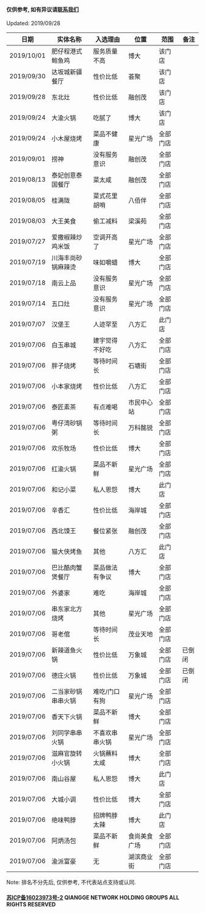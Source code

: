 #### 仅供参考, 如有异议请[联系我们](mailto:king@qiangeo.com)
Updated: 2019/09/28

日期 | 实体名称 | 入选理由 | 位置 | 范围 | 备注
------------ | ----------------- | --------------- | --------------- | ------------- | -------------
2019/10/01 | 肥仔程港式鲍鱼鸡 | 服务质量不高 | 博大 | 该门店 | 
2019/09/30 | 达坂城新疆餐厅 | 性价比低 | 荟聚 | 该门店 | 
2019/09/28 | 东北灶 | 性价比低 | 融创茂 | 该门店 | 
2019/09/24 | 大渝火锅 | 吃腻了 | 博大 | 该门店 | 
2019/09/24 | 小木屋烧烤 | 菜品不健康 | 星光广场 | 全部门店 | 
2019/09/01 | 捞神 | 没有服务意识 | 融创茂 | 全部门店 | 
2019/08/13 | 泰妃创意泰国餐厅 | 菜太咸 | 融创茂 | 全部门店 |
2019/08/05 | 桂满陇 | 菜式花里胡哨 | 八佰伴 | 全部门店 |
2019/08/03 | 大王美食 | 偷工减料 | 梁溪苑 | 全部门店 |
2019/07/27 | 爱撒椒辣炒鸡米饭 | 空调开高了 | 星光广场 | 全部门店 | 
2019/07/19 | 川海丰尚砂锅麻辣烫 | 味如嚼蜡 | 博大 | 全部门店 | 
2019/07/18 | 南云上品 | 没有服务意识 | 星光广场 | 全部门店 | 
2019/07/14 | 五口灶 | 没有服务意识 | 星光广场 | 全部门店 | 
2019/07/07 | 汉堡王 | 人迹罕至 | 八方汇 | 此门店 | 
2019/07/06 | 白玉串城 | 建宇觉得不好吃 | 八方汇 | 全部门店 | 
2019/07/06 | 胖子烧烤 | 等待时间长 | 石塘街 | 全部门店 | 
2019/07/06 | 小本家烧烤 | 性价比低 | 八方汇 | 全部门店 | 
2019/07/06 | 泰匠素茶 | 有点难喝 | 市民中心站 | 全部门店 | 
2019/07/06 | 粤仔湾砂锅粥 | 等待时间长 | 万科酩锐 | 全部门店 | 
2019/07/06 | 欢乐牧场 | 性价比低 | 博大 | 全部门店 | 
2019/07/06 | 红渝火锅 | 菜品不新鲜 | 星光广场 | 全部门店 | 
2019/07/06 | 和记小菜 | 私人恩怨 | 博大 | 此门店 | 
2019/07/06 | 辛香汇 | 性价比低 | 海岸城 | 全部门店 | 
2019/07/06 | 西北馍王 | 餐位紧张 | 融创茂 | 全部门店 | 
2019/07/06 | 猫大侠烤鱼 | 其他 | 八方汇 | 此门店 | 
2019/07/06 | 巴比酷肉蟹煲餐厅 | 菜品做法有争议 | 博大 | 全部门店 | 
2019/07/06 | 外婆家 | 难吃 | 海岸城 | 全部门店 | 
2019/07/06 | 串东家北方烧烤 | 其他 | 星光广场 | 全部门店 |
2019/07/06 | 哥老倌 | 等待时间长 | 茂业天地 | 全部门店 | 
2019/07/06 | 新辣道鱼火锅 | 性价比低 | 万象城 | 全部门店 | 已倒闭 
2019/07/06 | 德庄火锅 | 性价比低 | 万象城 | 全部门店 | 已倒闭 
2019/07/06 | 二当家砂锅串串火锅 | 难吃/门口有狗 | 星光广场 | 全部门店 | 
2019/07/06 | 香天下火锅 | 菜品不新鲜 | 博大 | 全部门店 | 
2019/07/06 | 刘同学串串火锅 | 不喜欢串串火锅 | 星光广场 | 全部门店 | 
2019/07/06 | 滋麻官旋转小火锅 | 火锅蘸料太咸 | 博大 | 全部门店 | 
2019/07/06 | 南山谷屋 | 私人恩怨 | 博大 | 此门店 | 
2019/07/06 | 大城小调 | 性价比低 | 博大 | 全部门店 | 
2019/07/06 | 绝味鸭脖 | 招牌鸭脖太辣 | 博大 | 此门店 | 
2019/07/06 | 阿炳汤包 | 菜品不新鲜 | 食尚美食广场 | 全部门店 | 
2019/07/06 | 渝派富豪 | 无 | 湖滨商业街 | 全部门店 | 

Note: 排名不分先后, 仅供参考, 不代表站点支持或认同.
#### [苏ICP备16023973号-2](http://beian.miit.gov.cn) QIANGGE NETWORK HOLDING GROUPS ALL RIGHTS RESERVED
